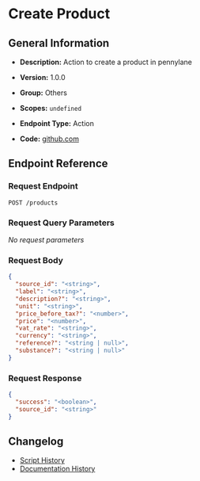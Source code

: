 <!-- BEGIN GENERATED CONTENT -->
# Create Product

## General Information

- **Description:** Action to create a product in pennylane

- **Version:** 1.0.0
- **Group:** Others
- **Scopes:** `undefined`
- **Endpoint Type:** Action
- **Code:** [github.com](https://github.com/NangoHQ/integration-templates/tree/main/integrations/pennylane/actions/create-product.ts)


## Endpoint Reference

### Request Endpoint

`POST /products`

### Request Query Parameters

_No request parameters_

### Request Body

```json
{
  "source_id": "<string>",
  "label": "<string>",
  "description?": "<string>",
  "unit": "<string>",
  "price_before_tax?": "<number>",
  "price": "<number>",
  "vat_rate": "<string>",
  "currency": "<string>",
  "reference?": "<string | null>",
  "substance?": "<string | null>"
}
```

### Request Response

```json
{
  "success": "<boolean>",
  "source_id": "<string>"
}
```

## Changelog

- [Script History](https://github.com/NangoHQ/integration-templates/commits/main/integrations/pennylane/actions/create-product.ts)
- [Documentation History](https://github.com/NangoHQ/integration-templates/commits/main/integrations/pennylane/actions/create-product.md)

<!-- END  GENERATED CONTENT -->

